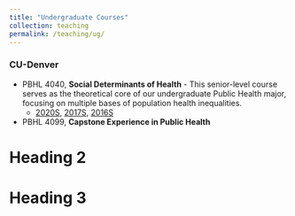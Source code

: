 ```yaml
---
title: "Undergraduate Courses"
collection: teaching
permalink: /teaching/ug/
---
```


### CU-Denver

  - PBHL 4040, **Social Determinants of Health** - This senior-level course serves as the theoretical core of our undergraduate Public Health major, focusing on multiple  bases of population health inequalities.
    - [2020S](../files/2020S_PBHL4040_syllabus.pdf), 
    [2017S](../files/2017S_PBHL4040_syllabus.pdf),
    [2016S](../files/2016S_PBHL4040_syllabus.pdf)
  - PBHL 4099, **Capstone Experience in Public Health**



Heading 2
======

Heading 3
======